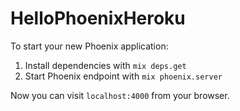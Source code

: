 # HelloPhoenixHeroku

To start your new Phoenix application:

1. Install dependencies with `mix deps.get`
2. Start Phoenix endpoint with `mix phoenix.server`

Now you can visit `localhost:4000` from your browser.
